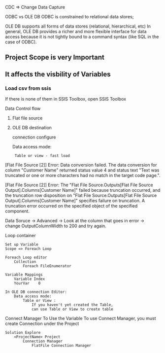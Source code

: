 
CDC => Change Data Capture

ODBC vs OLE DB
ODBC is constrained to relational data stores; 

OLE DB supports all forms of data stores (relational, hierarchical, etc) In general, OLE DB provides a richer and more flexible interface for data access because it is not tightly bound to a command syntax (like SQL in the case of ODBC).


## Project Scope is very Important 
## It affects the visbility of Variables


### Load csv from ssis

If there is none of them in SSIS Toolbox, open SSIS Toolbox

Data Control flow 
1. Flat file source


2. OLE DB destination 

    connection configure

    Data access mode:

        Table or view - fast load
        


[Flat File Source [2]] Error: Data conversion failed. The data conversion for column "Customer Name" returned status value 4 and status text "Text was truncated or one or more characters had no match in the target code page.".

[Flat File Source [2]] Error: The "Flat File Source.Outputs[Flat File Source Output].Columns[Customer Name]" failed because truncation occurred, and the truncation row disposition on "Flat File Source.Outputs[Flat File Source Output].Columns[Customer Name]" specifies failure on truncation. A truncation error occurred on the specified object of the specified component.


Data Soruce -> Advanced -> Look at the column that goes in error -> change OutputColumnWidth to 200 and try again.


Loop container

    Set up Variable 
    Scope => Foreach Loop 
    
    Foreach Loop editor
        Collection
            Foreach FileEnumerator
    
    Variable Mappings 
        Variable Index
        YourVar    0

    In OLE DB connection Editor:
        Data access mode:
            Table or View :
                If you haven't yet created the Table, 
                can use Table or View to create table


Connect Manager To Use the Variable
    To use Connect Manager, you must create Connection under the Project 
    
    Solution Explore
        <ProjectName> Project
            Connection Manager
                FlatFile Connection Manager
     
